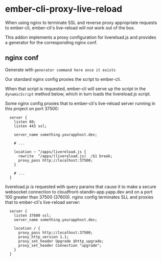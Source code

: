# ember-cli-proxy-live-reload

When using nginx to terminate SSL and reverse proxy appropriate requests to ember-cli, ember-cli's live-reload will not work out of the box.

This addon implements a proxy configuration for livereload.js and provides a generator for the corresponding nginx conf.

## nginx conf

Generate with `generator command here once it exists`

Our standard nginx config proxies the script to ember-cli.

When that script is requested, ember-cli will serve up the script in the `dynamicScript` method below, which in turn loads the livereload.js script.

Some nginx config proxies that to ember-cli's live-reload server running in this project on port 37500:

```
  server {
    listen 80;
    listen 443 ssl;

    server_name something.yourapphost.dev;

    # ...

    location ~ ^/apps/livereload.js {
      rewrite  ^/apps/(livereload.js)  /$1 break;
      proxy_pass http://localhost:37500;
    }

    # ...
  }
```

livereload.js is requested with query params that cause it to make a
secure websocket connection to cloudfront-standin-app.yapp.dev and on
a port 100 greater than 37500 (37600). nginx config terminates SLL
and proxies that to ember-cli's live-reload server:

```
  server {
    listen 37600 ssl;
    server_name something.yourapphost.dev;

    location / {
      proxy_pass http://localhost:37500;
      proxy_http_version 1.1;
      proxy_set_header Upgrade $http_upgrade;
      proxy_set_header Connection "upgrade";
    }
  }
```
